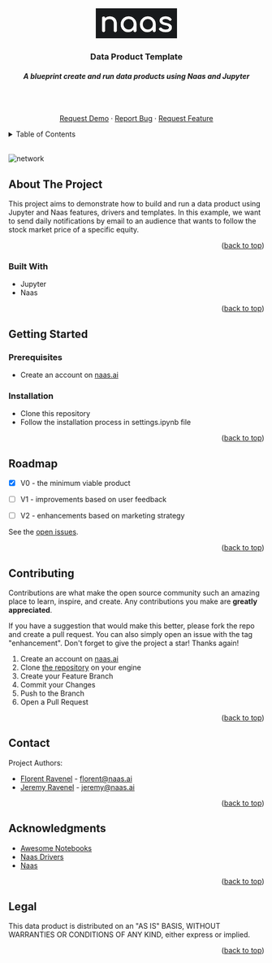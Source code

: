 <div id="top"></div>
<!-- PROJECT LOGO -->
<div align="center">
  <a href="https://github.com/jupyter-naas/data-product-template">
    <img src="assets/project_logo.png" alt="Logo">
  </a>

  <h3 align="center">Data Product Template</h3>

  <h4 align="center"><i>A blueprint create and run data products using Naas and Jupyter</i></h4>
    <br>
    <br>
   <p align="center">
    <a href="https://calendly.com/jeremyravenel" target="_blank">Request Demo</a>
    ·
    <a href="https://github.com/jupyter-naas/data-product-template/issues/new" target="_blank">Report Bug</a>
    ·
    <a href="https://github.com/jupyter-naas/data-product-template/issues/new" target="_blank">Request Feature</a>
  </p>
</div>

<!-- TABLE OF CONTENTS -->
<details>
  <summary>Table of Contents</summary>
  <ol>
    <li>
      <a href="#about-the-project">About The Project</a>
      <ul>
        <li><a href="#built-with">Built With</a></li>
      </ul>
    </li>
    <li>
      <a href="#getting-started">Getting Started</a>
      <ul>
        <li><a href="#prerequisites">Prerequisites</a></li>
        <li><a href="#installation">Installation</a></li>
      </ul>
    </li>
    <li><a href="#roadmap">Roadmap</a></li>
    <li><a href="#contributing">Contributing</a></li>
    <li><a href="#contact">Contact</a></li>
    <li><a href="#acknowledgments">Acknowledgments</a></li>
    <li><a href="#legal">Legal</a></li>
  </ol>
</details>
<br>

<img src="assets/network.png"
     alt="network">


<!-- ABOUT THE PROJECT -->
## About The Project

This project aims to demonstrate how to build and run a data product using Jupyter and Naas features, drivers and templates. 
In this example, we want to send daily notifications by email to an audience that wants to follow the stock market price of a specific equity. 


<p align="right">(<a href="#top">back to top</a>)</p>

### Built With

- Jupyter 
- Naas 

<p align="right">(<a href="#top">back to top</a>)</p>

<!-- GETTING STARTED -->
## Getting Started

### Prerequisites

- Create an account on [naas.ai](https://www.naas.ai/free-forever)

### Installation

- Clone this repository
- Follow the installation process in settings.ipynb file

<p align="right">(<a href="#top">back to top</a>)</p>


<!-- ROADMAP -->
## Roadmap

- [x] V0 - the minimum viable product
- [ ] V1 - improvements based on user feedback
- [ ] V2 - enhancements based on marketing strategy


See the [open issues](https://github.com/jupyter-naas/data-product-template/issues).

<p align="right">(<a href="#top">back to top</a>)</p>



<!-- CONTRIBUTING -->
## Contributing

Contributions are what make the open source community such an amazing place to learn, inspire, and create. Any contributions you make are **greatly appreciated**.

If you have a suggestion that would make this better, please fork the repo and create a pull request. You can also simply open an issue with the tag "enhancement".
Don't forget to give the project a star! Thanks again!

1. Create an account on [naas.ai](https://www.naas.ai/free-forever)
2. Clone [the repository](https://github.com/jupyter-naas/data-product-template) on your engine 
2. Create your Feature Branch
3. Commit your Changes
4. Push to the Branch
5. Open a Pull Request

<p align="right">(<a href="#top">back to top</a>)</p>


<!-- CONTACT -->
## Contact

Project Authors: 
* [Florent Ravenel](https://www.linkedin.com/in/florent-ravenel/) - florent@naas.ai
* [Jeremy Ravenel](https://www.linkedin.com/in/ACoAAAJHE7sB5OxuKHuzguZ9L6lfDHqw--cdnJg/) - jeremy@naas.ai

<p align="right">(<a href="#top">back to top</a>)</p>


<!-- ACKNOWLEDGMENTS -->
## Acknowledgments

* [Awesome Notebooks](https://github.com/jupyter-naas/awesome-notebooks)
* [Naas Drivers](https://github.com/jupyter-naas/drivers)
* [Naas](https://github.com/jupyter-naas/naas)


<p align="right">(<a href="#top">back to top</a>)</p>


<!-- LEGAL -->
## Legal

This data product is distributed on an "AS IS" BASIS,
WITHOUT WARRANTIES OR CONDITIONS OF ANY KIND, either express or implied.

<p align="right">(<a href="#top">back to top</a>)</p>